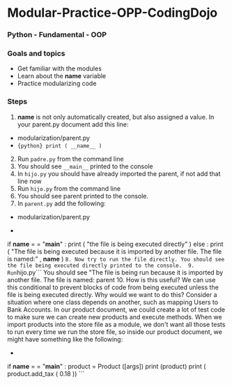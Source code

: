 # Modular-Practice-OPP-CodingDojo
### Python - Fundamental - OOP 
### Goals and topics
* Get familiar with the modules
* Learn about the __name__ variable
* Practice modularizing code
### Steps
1. __name__ is not only automatically created, but also assigned a value. In your parent.py document add this line:
* modularization/parent.py
* ```{python} print ( __name__ )```
2. Run  ```padre.py``` from the command line
3. You should see ```__main__``` printed to the console 
4. In ```hijo.py``` you should have already imported the parent, if not add that line now 
5. Run  ```hijo.py``` from the command line
6. You should see parent printed to the console.
7. In ```parent.py``` add the following: 
* modularization/parent.py
* ```{python}
if  __name__  = =  "__main__" :
      print ( "the file is being executed directly" )
else :
      print ( "The file is being executed because it is imported by another file. The file is named:" , __name__ )
    ```
8. Now try to run the file directly. You should see the file being executed directly printed to the console. 
9. Run ```hijo.py``` You should see "The file is being run because it is imported by another file. The file is named: parent
10. How is this useful? We can use this conditional to prevent blocks of code from being executed unless the file is being executed directly. Why would we want to do this? Consider a situation where one class depends on another, such as mapping Users to Bank Accounts. In our product document, we could create a lot of test code to make sure we can create new products and execute methods. When we import products into the store file as a module, we don't want all those tests to run every time we run the store file, so inside our product document, we might have something like the following:
* ```{python} 
if  __name__  = =  "__main__" : 
    product =  Product ([args])
     print (product)
     print ( product.add_tax ( 0.18 )) ```
